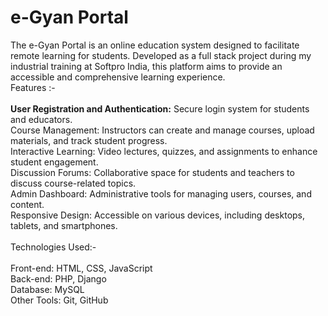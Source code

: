 # e-Gyan Portal
The e-Gyan Portal is an online education system designed to facilitate remote learning for students. Developed as a full stack project during my industrial training at Softpro India, this platform aims to provide an accessible and comprehensive learning experience.
<br/>
Features :-
<br/>
<br/>
<b>User Registration and Authentication:</b> Secure login system for students and educators.
<br/>
Course Management: Instructors can create and manage courses, upload materials, and track student progress.
<br/>
Interactive Learning: Video lectures, quizzes, and assignments to enhance student engagement.
<br/>
Discussion Forums: Collaborative space for students and teachers to discuss course-related topics.
<br/>
Admin Dashboard: Administrative tools for managing users, courses, and content.
<br/>
Responsive Design: Accessible on various devices, including desktops, tablets, and smartphones.
<br/>
<br/>
Technologies Used:-
<br/>
<br/>
Front-end: HTML, CSS, JavaScript
<br/>
Back-end: PHP, Django
<br/>
Database: MySQL
<br/>
Other Tools: Git, GitHub
